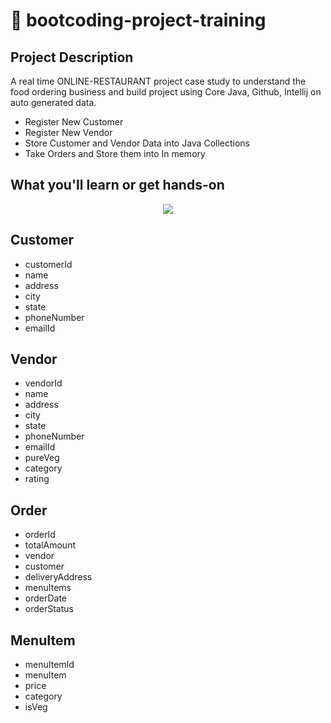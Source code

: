 # :rocket: bootcoding-project-training
## Project Description
A real time ONLINE-RESTAURANT project case study to understand the
food ordering business and build project using Core Java,  Github, Intellij on auto generated data.
- Register New Customer
- Register New Vendor
- Store Customer and Vendor Data into Java Collections
- Take Orders and Store them into In memory
## What you'll learn or get hands-on
<p align="center">
  <a href="https://skillicons.dev">
    <img src="https://skillicons.dev/icons?i=github,git,java,maven,intellij" />
  </a>
</p>


## Customer
- customerId
- name
- address
- city
- state
- phoneNumber
- emailId
## Vendor
- vendorId
- name
- address
- city
- state
- phoneNumber
- emailId
- pureVeg
- category
- rating
## Order
- orderId
- totalAmount
- vendor
- customer
- deliveryAddress
- menuItems
- orderDate
- orderStatus
## MenuItem
- menuItemId
- menuItem
- price
- category
- isVeg
